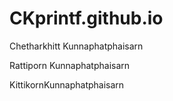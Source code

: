 # CKprintf.github.io

Chetharkhitt Kunnaphatphaisarn

Rattiporn Kunnaphatphaisarn

KittikornKunnaphatphaisarn
